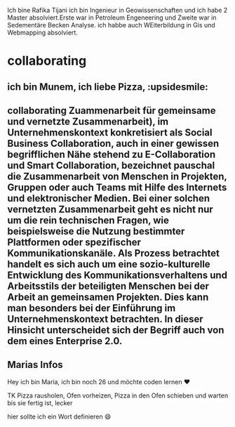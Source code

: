 
Ich bine Rafika Tijani ich bin Ingenieur in Geowissenschaften und ich habe 2 Master absolviert.Erste war in Petroleum Engeneering und Zweite war in Sedementäre Becken Analyse. ich habbe auch WEiterbildung in Gis und Webmapping absolviert.

# collaborating


## ich bin Munem, ich liebe Pizza,  :upsidesmile:

## collaborating Zuammenarbeit für gemeinsame und vernetzte Zusammenarbeit), im Unternehmenskontext konkretisiert als Social Business Collaboration, auch in einer gewissen begrifflichen Nähe stehend zu E-Collaboration und Smart Collaboration, bezeichnet pauschal die Zusammenarbeit von Menschen in Projekten, Gruppen oder auch Teams mit Hilfe des Internets und elektronischer Medien. Bei einer solchen vernetzten Zusammenarbeit geht es nicht nur um die rein technischen Fragen, wie beispielsweise die Nutzung bestimmter Plattformen oder spezifischer Kommunikationskanäle. Als Prozess betrachtet handelt es sich auch um eine sozio-kulturelle Entwicklung des Kommunikationsverhaltens und Arbeitsstils der beteiligten Menschen bei der Arbeit an gemeinsamen Projekten. Dies kann man besonders bei der Einführung im Unternehmenskontext betrachten. In dieser Hinsicht unterscheidet sich der Begriff auch von dem eines Enterprise 2.0.


## Marias Infos

Hey ich bin Maria, ich bin noch 26 und möchte coden lernen :heart:

TK Pizza rausholen, Ofen vorheizen,  Pizza in den Ofen schieben und warten bis sie fertig ist, lecker

hier sollte ich ein Wort definieren :smile:

